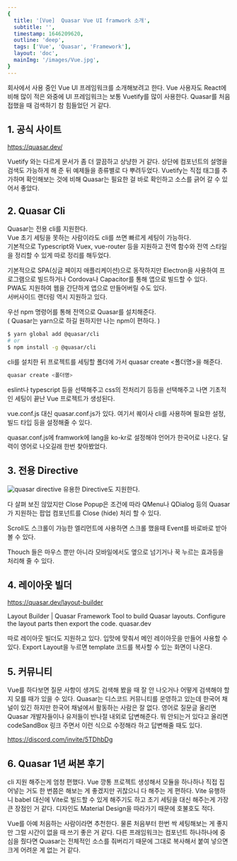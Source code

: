 ```yaml
---
{
  title: '[Vue]  Quasar Vue UI framwork 소개',
  subtitle: '',
  timestamp: 1646209620,
  outline: 'deep',
  tags: ['Vue', 'Quasar', 'Framework'],
  layout: 'doc',
  mainImg: '/images/Vue.jpg',
}
---
```


회사에서 사용 중인 Vue UI 프레임워크를 소개해보려고 한다.
Vue 사용자도 React에 비해 많이 적은 와중에 UI 프레임워크는 보통 Vuetify를 많이 사용한다.
Quasar를 처음 접했을 때 검색하기 참 힘들었던 거 같다.

## 1. 공식 사이트

https://quasar.dev/

Vuetify 와는 다르게 문서가 좀 더 깔끔하고 상냥한 거 같다.
상단에 컴포넌트의 설명을 검색도 가능하게 해 준 뒤 예제들을 종류별로 다 뿌려두었다.
Vuetify는 직접 태그를 추가하며 확인해보는 것에 비해 Quasar는 필요한 걸 바로 확인하고 소스를 긁어 갈 수 있어서 좋았다.

## 2. Quasar Cli

Quasar는 전용 cli를 지원한다.  
Vue 초기 세팅을 못하는 사람이라도 cli를 쓰면 빠르게 세팅이 가능하다.  
기본적으로 Typescript와 Vuex, vue-router 등을 지원하고 전역 함수와 전역 스타일을 정리할 수 있게 따로 정리를 해두었다.

기본적으로 SPA(싱글 페이지 애플리케이션)으로 동작하지만 Electron을 사용하여 프로그램으로 빌드하거나 Cordova나 Capacitor를 통해 앱으로 빌드할 수 있다.  
PWA도 지원하여 웹을 간단하게 앱으로 만들어버릴 수도 있다.  
서버사이드 랜더링 역시 지원하고 있다.

우선 npm 명령어를 통해 전역으로 Quasar를 설치해준다.  
( Quasar는 yarn으로 하길 원하지만 나는 npm이 편하다. )

```bash
$ yarn global add @quasar/cli
# or
$ npm install -g @quasar/cli
```

cli를 설치한 뒤 프로젝트를 세팅할 폴더에 가서 quasar create <폴더명>을 해준다.

```bash
quasar create <폴더명>
```

eslint나 typescript 등을 선택해주고 css의 전처리기 등등을 선택해주고 나면 기초적인 세팅이 끝난 Vue 프로젝트가 생성된다.

vue.conf.js 대신 quasar.conf.js가 있다. 여기서 퀘이사 cli를 사용하며 필요한 설정, 빌드 타입 등을 설정해줄 수 있다.

quasar.conf.js에 framwork에 lang을 ko-kr로 설정해야 언어가 한국어로 나온다.
달력이 영어로 나오길래 한번 찾아봤었다.

## 3. 전용 Directive

![quasar directive](/images/quasar-directive.png)
유용한 Directive도 지원한다.

다 살펴 보진 않았지만 Close Popup은 조건에 따라 QMenu나 QDialog 등의 Quasar가 지원하는 팝업 컴포넌트를 Close (hide) 처리 할 수 있다.

Scroll도 스크롤이 가능한 엘리먼트에 사용하면 스크롤 했을때 Event를 바로바로 받아 볼 수 있다.

Thouch 들은 마우스 뿐만 아니라 모바일에서도 옆으로 넘기거나 꾹 누르는 효과등을 처리해 줄 수 있다.

## 4. 레이아웃 빌더

https://quasar.dev/layout-builder

Layout Builder | Quasar Framework
Tool to build Quasar layouts. Configure the layout parts then export the code.
quasar.dev

따로 레이아웃 빌더도 지원하고 있다.
입맛에 맞춰서 메인 레이아웃을 만들어 사용할 수 있다.
Export Layout을 누르면 template 코드를 복사할 수 있는 화면이 나온다.

## 5. 커뮤니티

Vue를 하다보면 질문 사항이 생겨도 검색해 봤을 때 잘 안 나오거나 어떻게 검색해야 할지 모를 때가 있을 수 있다.
Quasar는 디스코드 커뮤니티를 운영하고 있는데 한국어 채널이 있긴 하지만 한국어 채널에서 활동하는 사람은 잘 없다.
영어로 질문글 올리면 Quasar 개발자들이나 유저들이 반나절 내외로 답변해준다.
뭐 안되는거 있다고 올리면 codeSandBox 링크 주면서 이런 식으로 수정해라 하고 답변해줄 때도 있다.

https://discord.com/invite/5TDhbDg

## 6. Quasar 1년 써본 후기

cli 지원 해주는게 엄청 편했다. Vue 깡통 프로젝트 생성해서 모듈을 하나하나 직접 집어넣는 거도 한 번쯤은 해보는 게 좋겠지만 귀찮으니 다 해주는 게 편하다.
Vite 유행하니 babel 대신에 Vite로 빌드할 수 있게 해주기도 하고 초기 세팅을 대신 해주는게 가장 큰 장점인 거 같다.
디자인도 Material Design을 따라가기 때문에 호불호도 적다.

Vue를 아예 처음하는 사람이라면 추천한다.
물론 처음부터 한번 싹 세팅해보는 게 좋지만 그럴 시간이 없을 때 쓰기 좋은 거 같다.
다른 프래임워크는 컴포넌트 하나하나에 중심을 줬다면 Quasar는 전체적인 소스를 줘버리기 때문에 그대로 복사해서 붙여 넣으면 크게 어려운 게 없는 거 같다.
